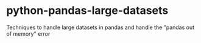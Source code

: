 # python-pandas-large-datasets
Techniques to handle large datasets in pandas and handle the "pandas out of memory" error
